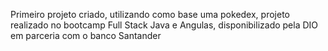 Primeiro projeto criado, utilizando como base uma pokedex, projeto realizado no bootcamp Full Stack Java e Angulas, disponibilizado pela DIO em parceria com o banco Santander
